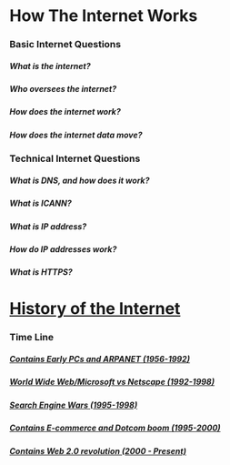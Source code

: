 # How The Internet Works

### Basic Internet Questions 
##### What is the internet?
##### Who oversees the internet?
##### How does the internet work?
##### How does the internet data move?

### Technical Internet Questions
##### What is DNS, and how does it work?
##### What is ICANN?
##### What is IP address?
##### How do IP addresses work?
##### What is HTTPS?


# [History of the Internet](https://github.com/kpp46/HowTheInternetWorks/blob/main/TimeLine/Full%20Timeline.md)

### Time Line
##### [Contains Early PCs and ARPANET (1956-1992)](https://github.com/kpp46/HowTheInternetWorks/blob/main/TimeLine/Contains%20Early%20PCs%20and%20ARPANET.md)
##### [World Wide Web/Microsoft vs Netscape (1992-1998)](https://github.com/kpp46/HowTheInternetWorks/blob/main/TimeLine/World%20Wide%20Web%20and%20Microsoft%20Vs%20Netscape.md)
##### [Search Engine Wars (1995-1998)](https://github.com/kpp46/HowTheInternetWorks/blob/main/TimeLine/Search%20Engine%20Wars.md)
##### [Contains E-commerce and Dotcom boom (1995-2000)](https://github.com/kpp46/HowTheInternetWorks/blob/main/TimeLine/Contains%20E-commerce%20and%20Dotcom%20Boom.md)
##### [Contains Web 2.0 revolution (2000 - Present)](https://github.com/kpp46/HowTheInternetWorks/blob/main/TimeLine/Contains%20Web%202.0%20Revolution.md) 

